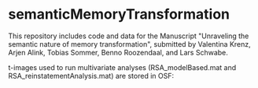 # semanticMemoryTransformation

This repository includes code and data for the Manuscript "Unraveling the semantic nature of memory transformation", 
submitted by Valentina Krenz, Arjen Alink, Tobias Sommer, Benno Roozendaal, and Lars Schwabe.

t-images used to run multivariate analyses (RSA_modelBased.mat and RSA_reinstatementAnalysis.mat) are stored in OSF:
